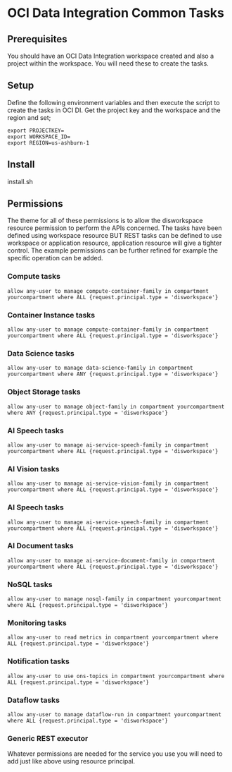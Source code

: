 # OCI Data Integration Common Tasks

## Prerequisites
You should have an OCI Data Integration workspace created and also a project within the workspace. You will need these to create the tasks.

## Setup
Define the following environment variables and then execute the script to create the tasks in OCI DI.  Get the project key and the workspace and the region and set;
```
export PROJECTKEY=
export WORKSPACE_ID=
export REGION=us-ashburn-1
```

## Install
install.sh

## Permissions

The theme for all of these permissions is to allow the disworkspace resource permission to perform the APIs concerned. The tasks have been defined using workspace resource BUT REST tasks can be defined to use workspace or application resource, application resource will give a tighter control. The example permissions can be further refined for example the specific operation can be added.

### Compute tasks
```
allow any-user to manage compute-container-family in compartment yourcompartment where ALL {request.principal.type = 'disworkspace'}
```

### Container Instance tasks
```
allow any-user to manage compute-container-family in compartment yourcompartment where ALL {request.principal.type = 'disworkspace'}
```

### Data Science tasks
```
allow any-user to manage data-science-family in compartment yourcompartment where ANY {request.principal.type = 'disworkspace'}	
```

### Object Storage tasks
```
allow any-user to manage object-family in compartment yourcompartment where ANY {request.principal.type = 'disworkspace'}	
```

### AI Speech tasks
```
allow any-user to manage ai-service-speech-family in compartment yourcompartment where ALL {request.principal.type = 'disworkspace'}
```

### AI Vision tasks
```
allow any-user to manage ai-service-vision-family in compartment yourcompartment where ALL {request.principal.type = 'disworkspace'}
```

### AI Speech tasks
```
allow any-user to manage ai-service-speech-family in compartment yourcompartment where ALL {request.principal.type = 'disworkspace'}
```

### AI Document tasks
```
allow any-user to manage ai-service-document-family in compartment yourcompartment where ALL {request.principal.type = 'disworkspace'}
```

### NoSQL tasks
```
allow any-user to manage nosql-family in compartment yourcompartment where ALL {request.principal.type = 'disworkspace'}
```

### Monitoring tasks
```
allow any-user to read metrics in compartment yourcompartment where ALL {request.principal.type = 'disworkspace'}
```

### Notification tasks
```
allow any-user to use ons-topics in compartment yourcompartment where ALL {request.principal.type = 'disworkspace'}
```

### Dataflow tasks
```
allow any-user to manage dataflow-run in compartment yourcompartment where ALL {request.principal.type = 'disworkspace'}
```

### Generic REST executor

Whatever permissions are needed for the service you use you will need to add just like above using resource principal.
